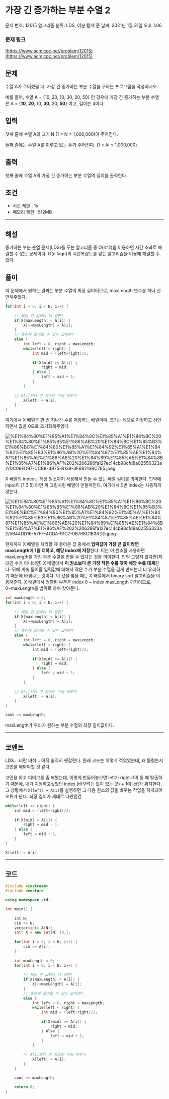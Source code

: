 # 가장 긴 증가하는 부분 수열 2

문제 번호: 12015
알고리즘 분류: LDS, 이분 탐색
푼 날짜: 2021년 1월 31일 오후 1:06

### 문제 링크

[https://www.acmicpc.net/problem/12015](https://www.acmicpc.net/problem/12015)

## 문제

수열 A가 주어졌을 때, 가장 긴 증가하는 부분 수열을 구하는 프로그램을 작성하시오.

예를 들어, 수열 A = {10, 20, 10, 30, 20, 50} 인 경우에 가장 긴 증가하는 부분 수열은 A = {**10**, **20**, 10, **30**, 20, **50**} 이고, 길이는 4이다.

## 입력

첫째 줄에 수열 A의 크기 N (1 ≤ N ≤ 1,000,000)이 주어진다.

둘째 줄에는 수열 A를 이루고 있는 Ai가 주어진다. (1 ≤ Ai ≤ 1,000,000)

## 출력

첫째 줄에 수열 A의 가장 긴 증가하는 부분 수열의 길이를 출력한다.

## 조건

- 시간 제한 : 1s
- 메모리 제한 : 512MB

---

## 해설

증가하는 부분 순열 문제(LDS)를 푸는 알고리즘 중 O(n^2)을 이용하면 시간 초과로 해결할 수 없는 문제이다. O(n logn)의 시간복잡도를 갖는 알고리즘을 이용해 해결할 수 있다. 

## 풀이

이 문제에서 원하는 결과는 부분 수열의 최장 길이이므로, maxLength 변수를 하나 선언해주었다.

```cpp
for(int i = 0; i < N; i++) {
    
    // 제일 긴 값보다 더 길면?
    if(X[maxLength] < A[i]) {
        X[++maxLength] = A[i];
    }
    // 중간에 들어올 수 있는 값이면?
    else {
        int left = 0, right = maxLength;
        while(left < right) {       
            int mid = (left+right)/2;
            
            if(X[mid] >= A[i]) {    
                right = mid;        
            } else {
                left = mid + 1;
            }
        }
        
    // A[i]보다 큰 최소인 수랑 바꾸기
        X[left] = A[i];
    }
}

```

여기에서 X 배열은 한 번 지나간 수를 저장하는 배열이며, 크기는 N으로 지정하고 선언하면서 값을 0으로 초기화해주었다.

![%E1%84%80%E1%85%A1%E1%84%8C%E1%85%A1%E1%86%BC%20%E1%84%80%E1%85%B5%E1%86%AB%20%E1%84%8C%E1%85%B3%E1%86%BC%E1%84%80%E1%85%A1%E1%84%92%E1%85%A1%E1%84%82%E1%85%B3%E1%86%AB%20%E1%84%87%E1%85%AE%E1%84%87%E1%85%AE%E1%86%AB%20%E1%84%89%E1%85%AE%E1%84%8B%E1%85%A7%E1%86%AF%202%206286fa127ec14cb98cfd8a02556323a2/DC09ED97-CCB8-4B75-B139-3F68213BC7E5.jpeg](%E1%84%80%E1%85%A1%E1%84%8C%E1%85%A1%E1%86%BC%20%E1%84%80%E1%85%B5%E1%86%AB%20%E1%84%8C%E1%85%B3%E1%86%BC%E1%84%80%E1%85%A1%E1%84%92%E1%85%A1%E1%84%82%E1%85%B3%E1%86%AB%20%E1%84%87%E1%85%AE%E1%84%87%E1%85%AE%E1%86%AB%20%E1%84%89%E1%85%AE%E1%84%8B%E1%85%A7%E1%86%AF%202%206286fa127ec14cb98cfd8a02556323a2/DC09ED97-CCB8-4B75-B139-3F68213BC7E5.jpeg)

X 배열의 index는 해당 원소까지 사용해서 만들 수 있는 배열 길이를 의미한다. 만약에 input이 [1 3 5] 라면 위 그림처럼 배열이 만들어진다. 여기에서 0번 index는 사용하지 않는다. 

![%E1%84%80%E1%85%A1%E1%84%8C%E1%85%A1%E1%86%BC%20%E1%84%80%E1%85%B5%E1%86%AB%20%E1%84%8C%E1%85%B3%E1%86%BC%E1%84%80%E1%85%A1%E1%84%92%E1%85%A1%E1%84%82%E1%85%B3%E1%86%AB%20%E1%84%87%E1%85%AE%E1%84%87%E1%85%AE%E1%86%AB%20%E1%84%89%E1%85%AE%E1%84%8B%E1%85%A7%E1%86%AF%202%206286fa127ec14cb98cfd8a02556323a2/5B44DD16-57FF-4CDA-91C7-0B768C1B3ADD.jpeg](%E1%84%80%E1%85%A1%E1%84%8C%E1%85%A1%E1%86%BC%20%E1%84%80%E1%85%B5%E1%86%AB%20%E1%84%8C%E1%85%B3%E1%86%BC%E1%84%80%E1%85%A1%E1%84%92%E1%85%A1%E1%84%82%E1%85%B3%E1%86%AB%20%E1%84%87%E1%85%AE%E1%84%87%E1%85%AE%E1%86%AB%20%E1%84%89%E1%85%AE%E1%84%8B%E1%85%A7%E1%86%AF%202%206286fa127ec14cb98cfd8a02556323a2/5B44DD16-57FF-4CDA-91C7-0B768C1B3ADD.jpeg)

현재까지 X 배열을 처리할 때 들어온 값 중에서 **입력값이 가장 큰 값이라면 maxLength에 1을 더하고, 해당 index에 저장**한다. 이는 이 원소를 사용하면 maxLength을 가진 부분 수열을 만들 수 있다는 것을 의미한다. 만약 그렇지 않다면(최대인 수가 아니라면) X 배열에서 **이 원소보다 큰 가장 작은 수를 찾아 해당 수를 대체**한다. 뒤에 계속 들어올 입력값에 대해서 작은 수가 부분 수열을 길게 만드는데 더 유리하기 때문에 바꿔주는 것이다. 이 값을 찾을 때는 X 배열에서 binary sort 알고리즘을 이용해준다. X 배열에서 정렬된 부분은 index 0 ~ index maxLength 까지이므로, 0~maxLength를 범위로 하여 찾아준다. 

```cpp
int maxLength = 0;
for(int i = 0; i < N; i++) {
    
    // 제일 긴 값보다 더 길면?
    if(X[maxLength] < A[i]) {
        X[++maxLength] = A[i];
    }
    // 중간에 들어올 수 있는 값이면?
    else {
        int left = 0, right = maxLength;
        while(left < right) {       
            int mid = (left+right)/2;
            
            if(X[mid] >= A[i]) {    
                right = mid;        
            } else {
                left = mid + 1;
            }
        }
        
    // A[i]보다 큰 최소인 수랑 바꾸기
        X[left] = A[i];
    }
}

cout << maxLength;
```

maxLength가 우리가 원하는 부분 수열의 최장 길이값이다. 

---

## 코멘트

LDS... 너란 녀석... 아직 솔직히 헷갈린다. 원래 코드는 이렇게 적었었는데, 왜 틀렸는지 고민을 해봐야할 것 같다.

고민을 하고 디버그를 좀 해봤는데, 이렇게 만들어놓으면 left가 right+1이 될 때 탈출하기 때문에, 내가 지정하고싶었던 index (바꾸려는 값이 있는 곳) + 1에 left가 위치한다. 그 상황에서 `X[left] = A[i]`를 실행하면 그 다음 원소의 값을 바꾸는 작업을 하게되어 오류가 난다. 최장 길이가 제대로 나왔던건 

```cpp
while(left <= right) {       
    int mid = (left+right)/2;
    
    if(X[mid] > A[i]) {    
        right = mid - 1;        
    } else {
        left = mid + 1;
    }
}

X[left] = A[i];
```

---

## 코드

```cpp
#include <iostream>
#include <vector>

using namespace std;

int main() {
    
    int N;
    cin >> N;
    vector<int> A(N); 
    int* X = new int[N] {0,};
    
    for(int i = 0; i < N; i++) {
        cin >> A[i];
    }
    
    int maxLength = 0;
    for(int i = 0; i < N; i++) {
        
        // 제일 긴 값보다 더 길면?
        if(X[maxLength] < A[i]) {
            X[++maxLength] = A[i];
        }
        // 중간에 들어올 수 있는 값이면?
        else {
            int left = 0, right = maxLength;
            while(left < right) {       
                int mid = (left+right)/2;
                
                if(X[mid] >= A[i]) {    
                    right = mid;        
                } else {
                    left = mid + 1;
                }
            }
            
        // A[i]보다 큰 최소인 수랑 바꾸기
            X[left] = A[i];
        }
    }

    cout << maxLength;
    
    return 0;
}
```
